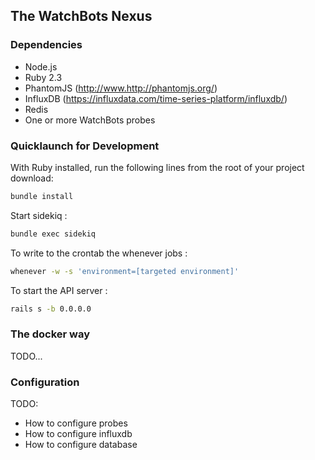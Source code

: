 ## The WatchBots Nexus

### Dependencies

* Node.js
* Ruby 2.3
* PhantomJS (http://www.http://phantomjs.org/)
* InfluxDB (https://influxdata.com/time-series-platform/influxdb/)
* Redis
* One or more WatchBots probes

### Quicklaunch for Development

With Ruby installed, run the following lines from the root of your project download:

```sh
bundle install
```

Start sidekiq :
```sh
bundle exec sidekiq
```

To write to the crontab the whenever jobs :
```sh
whenever -w -s 'environment=[targeted environment]'
```

To start the API server :
```sh
rails s -b 0.0.0.0
```


### The docker way

TODO...

### Configuration

TODO:
* How to configure probes
* How to configure influxdb
* How to configure database
